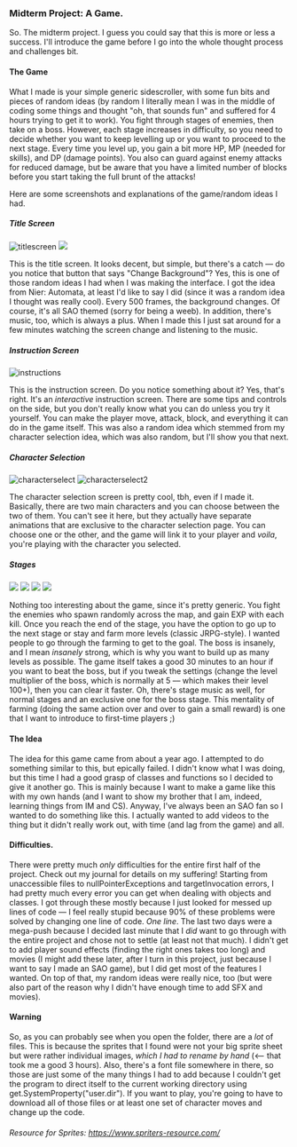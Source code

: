 ### Midterm Project: A Game.

So. The midterm project. I guess you could say that this is more or less a success. I'll introduce the game before I go into the whole thought process and challenges bit.

#### The Game

What I made is your simple generic sidescroller, with some fun bits and pieces of random ideas (by random I literally mean I was in the middle of coding some things and thought "oh, that sounds fun" and suffered for 4 hours trying to get it to work). You fight through stages of enemies, then take on a boss. However, each stage increases in difficulty, so you need to decide whether you want to keep levelling up or you want to proceed to the next stage. Every time you level up, you gain a bit more HP, MP (needed for skills), and DP (damage points). You also can guard against enemy attacks for reduced damage, but be aware that you have a limited number of blocks before you start taking the full brunt of the attacks!

Here are some screenshots and explanations of the game/random ideas I had.

##### Title Screen

![titlescreen](IM_Midterm_Screenshot1.png)
![](IM_Midterm_Screenshot7.png)

This is the title screen. It looks decent, but simple, but there's a catch –– do you notice that button that says "Change Background"? Yes, this is one of those random ideas I had when I was making the interface. I got the idea from Nier: Automata, at least I'd like to say I did (since it was a random idea I thought was really cool). Every 500 frames, the background changes. Of course, it's all SAO themed (sorry for being a weeb). In addition, there's music, too, which is always a plus. When I made this I just sat around for a few minutes watching the screen change and listening to the music.

##### Instruction Screen

![instructions](IM_Midterm_Screenshot2.png)


This is the instruction screen. Do you notice something about it? Yes, that's right. It's an *interactive* instruction screen. There are some tips and controls on the side, but you don't really know what you can do unless you try it yourself. You can make the player move, attack, block, and everything it can do in the game itself. This was also a random idea which stemmed from my character selection idea, which was also random, but I'll show you that next.

##### Character Selection

![characterselect](IM_Midterm_Screenshot3.png)
![characterselect2](IM_Midterm_Screenshot4.png)

The character selection screen is pretty cool, tbh, even if I made it. Basically, there are two main characters and you can choose between the two of them. You can't see it here, but they actually have separate animations that are exclusive to the character selection page. You can choose one or the other, and the game will link it to your player and *voila*, you're playing with the character you selected.

##### Stages

![](IM_Midterm_Screenshot5.png)
![](IM_Midterm_Screenshot6.png)
![](IM_Midterm_Screenshot8.png)
![](IM_Midterm_Screenshot9.png)

Nothing too interesting about the game, since it's pretty generic. You fight the enemies who spawn randomly across the map, and gain EXP with each kill. Once you reach the end of the stage, you have the option to go up to the next stage or stay and farm more levels (classic JRPG-style). I wanted people to go through the farming to get to the goal. The boss is insanely, and I mean *insanely* strong, which is why you want to build up as many levels as possible. The game itself takes a good 30 minutes to an hour if you want to beat the boss, but if you tweak the settings (change the level multiplier of the boss, which is normally at 5 –– which makes their level 100+), then you can clear it faster. Oh, there's stage music as well, for normal stages and an exclusive one for the boss stage. This mentality of farming (doing the same action over and over to gain a small reward) is one that I want to introduce to first-time players ;)

#### The Idea

The idea for this game came from about a year ago. I attempted to do something similar to this, but epically failed. I didn't know what I was doing, but this time I had a good grasp of classes and functions so I decided to give it another go. This is mainly because I want to make a game like this with my own hands (and I want to show my brother that I am, indeed, learning things from IM and CS). Anyway, I've always been an SAO fan so I wanted to do something like this. I actually wanted to add videos to the thing but it didn't really work out, with time (and lag from the game) and all.

#### Difficulties.

There were pretty much *only* difficulties for the entire first half of the project. Check out my journal for details on my suffering! Starting from unaccessible files to nullPointerExceptions and targetInvocation errors, I had pretty much every error you can get when dealing with objects and classes. I got through these mostly because I just looked for messed up lines of code –– I feel really stupid because 90% of these problems were solved by changing one line of code. *One line*. The last two days were a mega-push because I decided last minute that I *did* want to go through with the entire project and chose not to settle (at least not that much). I didn't get to add player sound effects (finding the right ones takes too long) and movies (I might add these later, after I turn in this project, just because I want to say I made an SAO game), but I did get most of the features I wanted. On top of that, my random ideas were really nice, too (but were also part of the reason why I didn't have enough time to add SFX and movies).

#### Warning

So, as you can probably see when you open the folder, there are a *lot* of files. This is because the sprites that I found were not your big sprite sheet but were rather individual images, *which I had to rename by hand* (<-- that took me a good 3 hours). Also, there's a font file somewhere in there, so those are just some of the many things I had to add because I couldn't get the program to direct itself to the current working directory using get.SystemProperty("user.dir"). If you want to play, you're going to have to download all of those files or at least one set of character moves and change up the code.

###### Resource for Sprites: https://www.spriters-resource.com/
